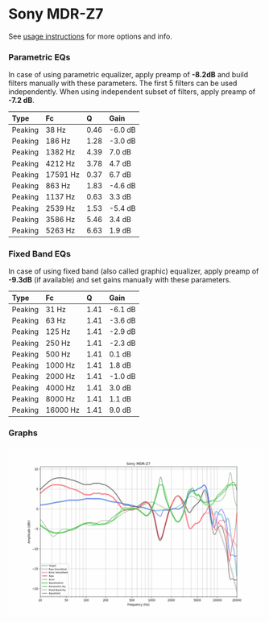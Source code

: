 # Sony MDR-Z7
See [usage instructions](https://github.com/jaakkopasanen/AutoEq#usage) for more options and info.

### Parametric EQs
In case of using parametric equalizer, apply preamp of **-8.2dB** and build filters manually
with these parameters. The first 5 filters can be used independently.
When using independent subset of filters, apply preamp of **-7.2 dB**.

| Type    | Fc       |    Q | Gain    |
|:--------|:---------|:-----|:--------|
| Peaking | 38 Hz    | 0.46 | -6.0 dB |
| Peaking | 186 Hz   | 1.28 | -3.0 dB |
| Peaking | 1382 Hz  | 4.39 | 7.0 dB  |
| Peaking | 4212 Hz  | 3.78 | 4.7 dB  |
| Peaking | 17591 Hz | 0.37 | 6.7 dB  |
| Peaking | 863 Hz   | 1.83 | -4.6 dB |
| Peaking | 1137 Hz  | 0.63 | 3.3 dB  |
| Peaking | 2539 Hz  | 1.53 | -5.4 dB |
| Peaking | 3586 Hz  | 5.46 | 3.4 dB  |
| Peaking | 5263 Hz  | 6.63 | 1.9 dB  |

### Fixed Band EQs
In case of using fixed band (also called graphic) equalizer, apply preamp of **-9.3dB**
(if available) and set gains manually with these parameters.

| Type    | Fc       |    Q | Gain    |
|:--------|:---------|:-----|:--------|
| Peaking | 31 Hz    | 1.41 | -6.1 dB |
| Peaking | 63 Hz    | 1.41 | -3.6 dB |
| Peaking | 125 Hz   | 1.41 | -2.9 dB |
| Peaking | 250 Hz   | 1.41 | -2.3 dB |
| Peaking | 500 Hz   | 1.41 | 0.1 dB  |
| Peaking | 1000 Hz  | 1.41 | 1.8 dB  |
| Peaking | 2000 Hz  | 1.41 | -1.0 dB |
| Peaking | 4000 Hz  | 1.41 | 3.0 dB  |
| Peaking | 8000 Hz  | 1.41 | 1.1 dB  |
| Peaking | 16000 Hz | 1.41 | 9.0 dB  |

### Graphs
![](./Sony%20MDR-Z7.png)